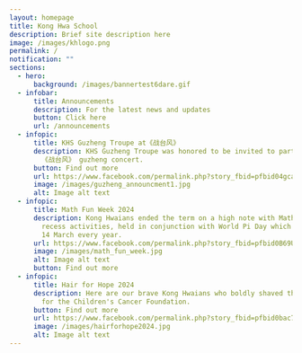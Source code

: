```yaml
---
layout: homepage
title: Kong Hwa School
description: Brief site description here
image: /images/khlogo.png
permalink: /
notification: ""
sections:
  - hero:
      background: /images/bannertest6dare.gif
  - infobar:
      title: Announcements
      description: For the latest news and updates
      button: Click here
      url: /announcements
  - infopic:
      title: KHS Guzheng Troupe at《战台风》
      description: KHS Guzheng Troupe was honored to be invited to participate in
        《战台风》 guzheng concert.
      button: Find out more
      url: https://www.facebook.com/permalink.php?story_fbid=pfbid04gcabKS2wrCEMMixeykXCkjfNenHQADCz2WVq8QjTqvbPDJVNAZ7E668b8tsYTQpl&id=100064994620909
      image: /images/guzheng_announcment1.jpg
      alt: Image alt text
  - infopic:
      title: Math Fun Week 2024
      description: Kong Hwaians ended the term on a high note with Math Fun Week
        recess activities, held in conjunction with World Pi Day which falls on
        14 March every year.
      url: https://www.facebook.com/permalink.php?story_fbid=pfbid0B69Uto3KG3iZS674TpHFHQtE886fQfte4U2MH94LDUF2pmMoSYvHhpmPFUGGpVKPl&id=100064994620909
      image: /images/math_fun_week.jpg
      alt: Image alt text
      button: Find out more
  - infopic:
      title: Hair for Hope 2024
      description: Here are our brave Kong Hwaians who boldly shaved their heads today
        for the Children's Cancer Foundation.
      button: Find out more
      url: https://www.facebook.com/permalink.php?story_fbid=pfbid0bac7czizZXcFgeam4vJhXKiCresT8T6mJ1E7MmZDaZaPEG3dVkrTZhaGyCitgQQwl&id=100064994620909
      image: /images/hairforhope2024.jpg
      alt: Image alt text
---
```

